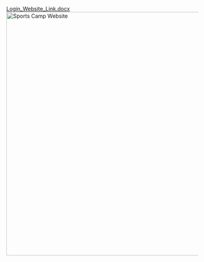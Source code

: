 [Login_Website_Link.docx](https://github.com/alainasaxon/sportscamp-website/files/15211179/Login_Website_Link.docx)
<img width="641" alt="Sports Camp Website" src="https://github.com/alainasaxon/sportscamp-website/assets/156840729/115fc383-4d90-491f-8457-9d5b44b72707">
